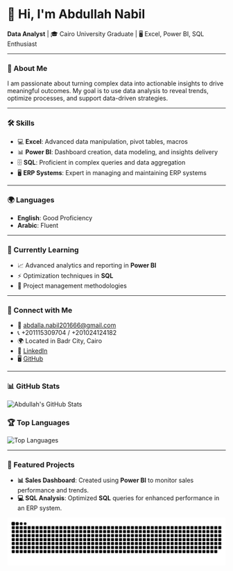 # 👋 Hi, I'm Abdullah Nabil

**Data Analyst** | 🎓 Cairo University Graduate | 🖥️ Excel, Power BI, SQL Enthusiast

---

### 🚀 About Me
I am passionate about turning complex data into actionable insights to drive meaningful outcomes. My goal is to use data analysis to reveal trends, optimize processes, and support data-driven strategies.

---

### 🛠️ Skills

- 💻 **Excel**: Advanced data manipulation, pivot tables, macros
- 📊 **Power BI**: Dashboard creation, data modeling, and insights delivery
- 🗄️ **SQL**: Proficient in complex queries and data aggregation
- 🖥️ **ERP Systems**: Expert in managing and maintaining ERP systems

---

### 🌍 Languages

- **English**: Good Proficiency
- **Arabic**: Fluent

---

### 🌱 Currently Learning

- 📈 Advanced analytics and reporting in **Power BI**
- ⚡ Optimization techniques in **SQL**
- 📝 Project management methodologies

---

### 🔗 Connect with Me

- 📧 [abdalla.nabil201666@gmail.com](mailto:abdalla.nabil201666@gmail.com)
- 📞 +201115309704 / +201024124182
- 🌍 Located in Badr City, Cairo
- 💼 [LinkedIn](https://www.linkedin.com/in/abdullah-nabil-6140b7234/)
- 🖥️ [GitHub](https://github.com/RiskoAbdo)

---

### 📊 GitHub Stats

![Abdullah's GitHub Stats](https://github-readme-stats.vercel.app/api?username=RiskoAbdo&show_icons=true&theme=radical)

### 🏆 Top Languages

![Top Languages](https://github-readme-stats.vercel.app/api/top-langs/?username=RiskoAbdo&layout=compact&theme=radical)

---

### 🚀 Featured Projects

- **📊 Sales Dashboard**: Created using **Power BI** to monitor sales performance and trends.
- **💻 SQL Analysis**: Optimized **SQL** queries for enhanced performance in an ERP system.


<div align="center">
  <img src="https://raw.githubusercontent.com/Platane/snk/output/github-contribution-grid-snake-dark.svg" alt="Dark Mode Snake Animation" />
</div>
